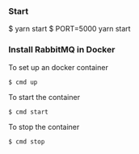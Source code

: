 ### Start
$ yarn start
$ PORT=5000 yarn start

### Install RabbitMQ in Docker

To set up an docker container
```
$ cmd up
```

To start the container
```
$ cmd start
```

To stop the container
```
$ cmd stop
```

